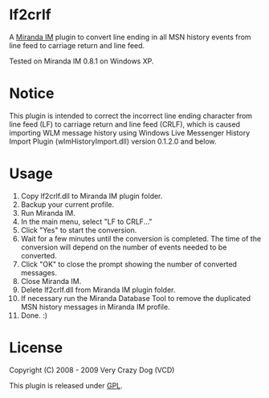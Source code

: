 # lf2crlf
A [Miranda IM](http://www.miranda-im.org/) plugin to convert line ending in all
MSN history events from line feed to carriage return and line feed.

Tested on Miranda IM 0.8.1 on Windows XP.

# Notice
This plugin is intended to correct the incorrect line ending character from line
feed (LF) to carriage return and line feed (CRLF), which is caused importing WLM
message history using Windows Live Messenger History Import Plugin 
(wlmHistoryImport.dll) version 0.1.2.0 and below.

# Usage
01. Copy lf2crlf.dll to Miranda IM plugin folder.
02. Backup your current profile.
03. Run Miranda IM.
04. In the main menu, select "LF to CRLF..."
05. Click "Yes" to start the conversion.
06. Wait for a few minutes until the conversion is completed. The time of the 
    conversion will depend on the number of events needed to be converted.
07. Click "OK" to close the prompt showing the number of converted messages.
08. Close Miranda IM.
09. Delete lf2crlf.dll from Miranda IM plugin folder.
10. If necessary run the Miranda Database Tool to remove the duplicated MSN 
    history messages in Miranda IM profile.
11. Done. :)

# License
Copyright (C) 2008 - 2009  Very Crazy Dog (VCD)

This plugin is released under [GPL](http://www.gnu.org/licenses/gpl-3.0.en.html).
